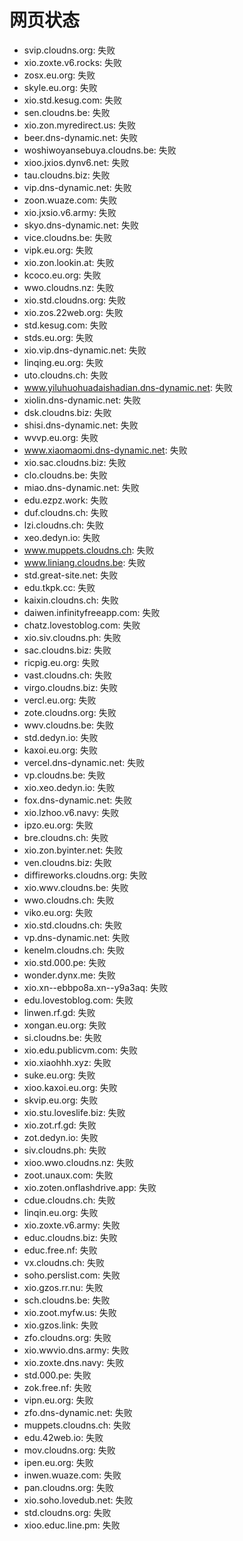 # 网页状态
- svip.cloudns.org: 失败
- xio.zoxte.v6.rocks: 失败
- zosx.eu.org: 失败
- skyle.eu.org: 失败
- xio.std.kesug.com: 失败
- sen.cloudns.be: 失败
- xio.zon.myredirect.us: 失败
- beer.dns-dynamic.net: 失败
- woshiwoyansebuya.cloudns.be: 失败
- xioo.jxios.dynv6.net: 失败
- tau.cloudns.biz: 失败
- vip.dns-dynamic.net: 失败
- zoon.wuaze.com: 失败
- xio.jxsio.v6.army: 失败
- skyo.dns-dynamic.net: 失败
- vice.cloudns.be: 失败
- vipk.eu.org: 失败
- xio.zon.lookin.at: 失败
- kcoco.eu.org: 失败
- wwo.cloudns.nz: 失败
- xio.std.cloudns.org: 失败
- xio.zos.22web.org: 失败
- std.kesug.com: 失败
- stds.eu.org: 失败
- xio.vip.dns-dynamic.net: 失败
- linqing.eu.org: 失败
- uto.cloudns.ch: 失败
- www.yiluhuohuadaishadian.dns-dynamic.net: 失败
- xiolin.dns-dynamic.net: 失败
- dsk.cloudns.biz: 失败
- shisi.dns-dynamic.net: 失败
- wvvp.eu.org: 失败
- www.xiaomaomi.dns-dynamic.net: 失败
- xio.sac.cloudns.biz: 失败
- clo.cloudns.be: 失败
- miao.dns-dynamic.net: 失败
- edu.ezpz.work: 失败
- duf.cloudns.ch: 失败
- lzi.cloudns.ch: 失败
- xeo.dedyn.io: 失败
- www.muppets.cloudns.ch: 失败
- www.liniang.cloudns.be: 失败
- std.great-site.net: 失败
- edu.tkpk.cc: 失败
- kaixin.cloudns.ch: 失败
- daiwen.infinityfreeapp.com: 失败
- chatz.lovestoblog.com: 失败
- xio.siv.cloudns.ph: 失败
- sac.cloudns.biz: 失败
- ricpig.eu.org: 失败
- vast.cloudns.ch: 失败
- virgo.cloudns.biz: 失败
- vercl.eu.org: 失败
- zote.cloudns.org: 失败
- wwv.cloudns.be: 失败
- std.dedyn.io: 失败
- kaxoi.eu.org: 失败
- vercel.dns-dynamic.net: 失败
- vp.cloudns.be: 失败
- xio.xeo.dedyn.io: 失败
- fox.dns-dynamic.net: 失败
- xio.lzhoo.v6.navy: 失败
- ipzo.eu.org: 失败
- bre.cloudns.ch: 失败
- xio.zon.byinter.net: 失败
- ven.cloudns.biz: 失败
- diffireworks.cloudns.org: 失败
- xio.wwv.cloudns.be: 失败
- wwo.cloudns.ch: 失败
- viko.eu.org: 失败
- xio.std.cloudns.ch: 失败
- vp.dns-dynamic.net: 失败
- kenelm.cloudns.ch: 失败
- xio.std.000.pe: 失败
- wonder.dynx.me: 失败
- xio.xn--ebbpo8a.xn--y9a3aq: 失败
- edu.lovestoblog.com: 失败
- linwen.rf.gd: 失败
- xongan.eu.org: 失败
- si.cloudns.be: 失败
- xio.edu.publicvm.com: 失败
- xio.xiaohhh.xyz: 失败
- suke.eu.org: 失败
- xioo.kaxoi.eu.org: 失败
- skvip.eu.org: 失败
- xio.stu.loveslife.biz: 失败
- xio.zot.rf.gd: 失败
- zot.dedyn.io: 失败
- siv.cloudns.ph: 失败
- xioo.wwo.cloudns.nz: 失败
- zoot.unaux.com: 失败
- xio.zoten.onflashdrive.app: 失败
- cdue.cloudns.ch: 失败
- linqin.eu.org: 失败
- xio.zoxte.v6.army: 失败
- educ.cloudns.biz: 失败
- educ.free.nf: 失败
- vx.cloudns.ch: 失败
- soho.perslist.com: 失败
- xio.gzos.rr.nu: 失败
- sch.cloudns.be: 失败
- xio.zoot.myfw.us: 失败
- xio.gzos.link: 失败
- zfo.cloudns.org: 失败
- xio.wwvio.dns.army: 失败
- xio.zoxte.dns.navy: 失败
- std.000.pe: 失败
- zok.free.nf: 失败
- vipn.eu.org: 失败
- zfo.dns-dynamic.net: 失败
- muppets.cloudns.ch: 失败
- edu.42web.io: 失败
- mov.cloudns.org: 失败
- ipen.eu.org: 失败
- inwen.wuaze.com: 失败
- pan.cloudns.org: 失败
- xio.soho.lovedub.net: 失败
- std.cloudns.org: 失败
- xioo.educ.line.pm: 失败
